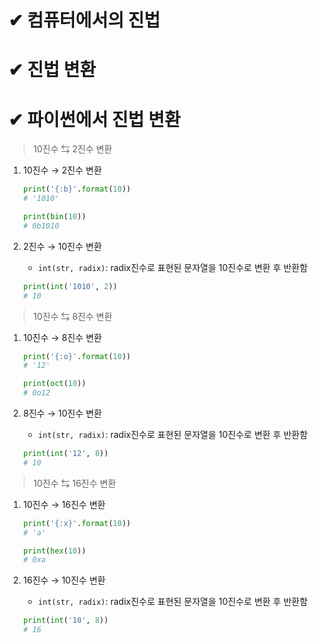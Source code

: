 # ✔ 컴퓨터에서의 진법

# ✔ 진법 변환

# ✔ 파이썬에서 진법 변환
> 10진수 ⇆ 2진수 변환
1. 10진수 → 2진수 변환
   
   ```python
   print('{:b}'.format(10))
   # '1010'
   ```

   ```python
   print(bin(10))
   # 0b1010
   ```

2. 2진수 → 10진수 변환
   
   - `int(str, radix)`: radix진수로 표현된 문자열을 10진수로 변환 후 반환함
   
   ```python
   print(int('1010', 2))
   # 10
   ```

> 10진수 ⇆ 8진수 변환
1. 10진수 → 8진수 변환
   
   ```python
   print('{:o}'.format(10))
   # '12'
   ```

   ```python
   print(oct(10))
   # 0o12
   ```

2. 8진수 → 10진수 변환
   
   - `int(str, radix)`: radix진수로 표현된 문자열을 10진수로 변환 후 반환함
   
   ```python
   print(int('12', 8))
   # 10
   ```

> 10진수 ⇆ 16진수 변환
1. 10진수 → 16진수 변환
   
   ```python
   print('{:x}'.format(10))
   # 'a'
   ```

   ```python
   print(hex(10))
   # 0xa
   ```

2. 16진수 → 10진수 변환
   
   - `int(str, radix)`: radix진수로 표현된 문자열을 10진수로 변환 후 반환함
   
   ```python
   print(int('10', 8))
   # 16
   ```
